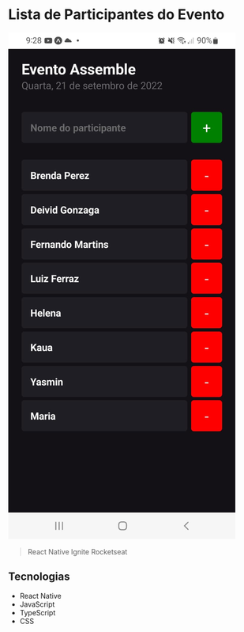 ﻿
# Lista de Participantes do Evento 

![preview](/github/projeto.png)

>  React Native Ignite Rocketseat

## Tecnologias 

- React Native
- JavaScript
- TypeScript
- CSS
